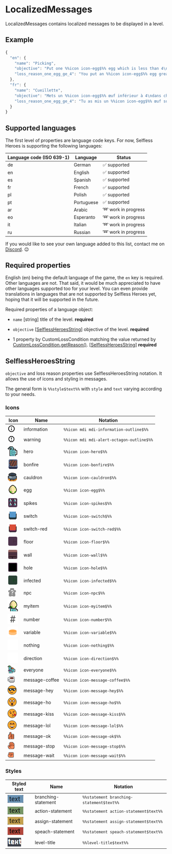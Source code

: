 # LocalizedMessages

LocalizedMessages contains localized messages to be displayed in a level.

## Example

```javascript
{
  "en": {
    "name": "Picking",
    "objective": "Put one %%icon icon-egg$%% egg which is less than 4\ninto each %%icon icon-cauldron$%% cauldron\n\n%%icon mdi mdi-information-outline$%% If you want to test the value of an %%icon icon-egg$%% egg which is on the floor, you can use a %%icon icon-direction$%% direction. Your heroes are smart enough to understand that you're talking about the %%icon icon-egg$%% egg.",
    "loss_reason_one_egg_ge_4": "You put an %%icon icon-egg$%% egg greater or equal to 4\nin a %%icon icon-cauldron$%% cauldron"
  },
  "fr": {
    "name": "Cueillette",
    "objective": "Mets un %%icon icon-egg$%% œuf inférieur à 4\ndans chaque %%icon icon-cauldron$%% chaudron\n\n%%icon mdi mdi-information-outline$%% Si tu veux tester la valeur d'un %%icon icon-egg$%% œuf qui est sur le sol, tu peux utiliser une %%icon icon-direction$%% direction. Tes héros sont assez intelligents pour comprendre que tu parles de l'%%icon icon-egg$%% œuf.",
    "loss_reason_one_egg_ge_4": "Tu as mis un %%icon icon-egg$%% œuf supérieur ou égal à 4\ndans un %%icon icon-cauldron$%% chaudron"
  }
}
```

## Supported languages

The first level of properties are language code keys. For now, Selfless Heroes
is supporting the following languages:

| Language code (ISO 639-1) | Language   | Status                       |
| ------------------------- | ---------- | ---------------------------- |
| de                        | German     | :white_check_mark: supported |
| en                        | English    | :white_check_mark: supported |
| es                        | Spanish    | :white_check_mark: supported |
| fr                        | French     | :white_check_mark: supported |
| pl                        | Polish     | :white_check_mark: supported |
| pt                        | Portuguese | :white_check_mark: supported |
| ar                        | Arabic     | :loop: work in progress      |
| eo                        | Esperanto  | :loop: work in progress      |
| it                        | Italian    | :loop: work in progress      |
| ru                        | Russian    | :loop: work in progress      |

If you would like to see your own language added to this list, contact me on
[Discord](https://discord.gg/UtKrrBM). :wink:

## Required properties

English (en) being the default language of the game, the `en` key is required.
Other languages are not. That said, it would be much appreciated to have other
languages supported too for your level. You can even provide translations in
languages that are not supported by Selfless Heroes yet, hoping that it will be
supported in the future.

Required properties of a language object:

-   `name` [string] title of the level. **required**

-   `objective` \[[SelflessHeroesString](#selflessheroesstring)] objective of
    the level. **required**

-   1 property by CustomLossCondition matching the value returned by
    [CustomLossCondition.getReason()](Ruleset.md#customlossconditiongetreasonworld-required).
    \[[SelflessHeroesString](#selflessheroesstring)] **required**

## SelflessHeroesString

`objective` and loss reason properties use SelflessHeroesString notation. It
allows the use of icons and styling in messages.

The general form is `%%style$text%%` with `style` and `text` varying according
to your needs.

### Icons

| Icon                                                      | Name           | Notation                                  |
| --------------------------------------------------------- | -------------- | ----------------------------------------- |
| ![information](images/icons/information-outline-icon.png) | information    | `%%icon mdi mdi-information-outline$%%`   |
| ![warning](images/icons/alert-octagon-outline-icon.png)   | warning        | `%%icon mdi mdi-alert-octagon-outline$%%` |
| ![hero](images/icons/hero-icon.png)                       | hero           | `%%icon icon-hero$%%`                     |
| ![bonfire](images/icons/bonfire-icon.png)                 | bonfire        | `%%icon icon-bonfire$%%`                  |
| ![cauldron](images/icons/cauldron-icon.png)               | cauldron       | `%%icon icon-cauldron$%%`                 |
| ![egg](images/icons/egg-icon.png)                         | egg            | `%%icon icon-egg$%%`                      |
| ![spikes](images/icons/spikes-icon.png)                   | spikes         | `%%icon icon-spikes$%%`                   |
| ![switch](images/icons/switch-icon.png)                   | switch         | `%%icon icon-switch$%%`                   |
| ![switch-red](images/icons/switch-red-icon.png)           | switch-red     | `%%icon icon-switch-red$%%`               |
| ![floor](images/icons/floor-icon.png)                     | floor          | `%%icon icon-floor$%%`                    |
| ![wall](images/icons/wall-icon.png)                       | wall           | `%%icon icon-wall$%%`                     |
| ![hole](images/icons/hole-icon.png)                       | hole           | `%%icon icon-hole$%%`                     |
| ![infected](images/icons/infected-icon.png)               | infected       | `%%icon icon-infected$%%`                 |
| ![npc](images/icons/npc-icon.png)                         | npc            | `%%icon icon-npc$%%`                      |
| ![myitem](images/icons/myitem-icon.png)                   | myitem         | `%%icon icon-myitem$%%`                   |
| ![number](images/icons/number-icon.png)                   | number         | `%%icon icon-number$%%`                   |
| ![variable](images/icons/variable-icon.png)               | variable       | `%%icon icon-variable$%%`                 |
| ![nothing](images/icons/nothing-icon.png)                 | nothing        | `%%icon icon-nothing$%%`                  |
| ![direction](images/icons/direction-icon.png)             | direction      | `%%icon icon-direction$%%`                |
| ![everyone](images/icons/everyone-icon.png)               | everyone       | `%%icon icon-everyone$%%`                 |
| ![message-coffee](images/icons/message-coffee-icon.png)   | message-coffee | `%%icon icon-message-coffee$%%`           |
| ![message-hey](images/icons/message-hey-icon.png)         | message-hey    | `%%icon icon-message-hey$%%`              |
| ![message-ho](images/icons/message-ho-icon.png)           | message-ho     | `%%icon icon-message-ho$%%`               |
| ![message-kiss](images/icons/message-kiss-icon.png)       | message-kiss   | `%%icon icon-message-kiss$%%`             |
| ![message-lol](images/icons/message-lol-icon.png)         | message-lol    | `%%icon icon-message-lol$%%`              |
| ![message-ok](images/icons/message-ok-icon.png)           | message-ok     | `%%icon icon-message-ok$%%`               |
| ![message-stop](images/icons/message-stop-icon.png)       | message-stop   | `%%icon icon-message-stop$%%`             |
| ![message-wait](images/icons/message-wait-icon.png)       | message-wait   | `%%icon icon-message-wait$%%`             |

### Styles

| Styled text                                                                        | Name                | Notation                                 |
| ---------------------------------------------------------------------------------- | ------------------- | ---------------------------------------- |
| ![text-style-branching-statement](images/icons/text-style-branching-statement.png) | branching-statement | `%%statement branching-statement$text%%` |
| ![text-style-action-statement](images/icons/text-style-action-statement.png)       | action-statement    | `%%statement action-statement$text%%`    |
| ![text-style-assign-statement](images/icons/text-style-assign-statement.png)       | assign-statement    | `%%statement assign-statement$text%%`    |
| ![text-style-speach-statement](images/icons/text-style-speach-statement.png)       | speach-statement    | `%%statement speach-statement$text%%`    |
| ![text-style-level-title](images/icons/text-style-level-title.png)                 | level-title         | `%%level-title$text%%`                   |
